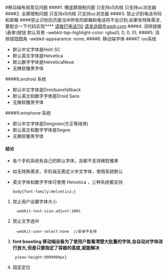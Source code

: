 #移动端布局常见问题
####1. 横竖屏限制问题
        <meta name="x5-orientation" content="portrait | landscape" />  只支持x5内核
        <meta name="screen-orientation" content="portrait">   只支持uc浏览器
####2. 全屏限制问题
        <meta name="x5-fullscreen" content="true" />   只支持x5内核
        <meta name="full-screen" content="yes">   只支持uc浏览器
####3. 禁止识别电话号码和邮箱
        <meta name="format-detection" content="telephone=no, email=no" />
####禁止识别后页面当中所有的邮箱和电话将不会识别,如果有特殊需求,要配合一下代码实现****
        <a href="tel:110">请拨打电话110</a>
        <a href="mailto:qq@.com">请发送邮件qq@.com</a>
####4. 消除链接\表单\按钮 默认背景
        -webkit-tap-highlight-color: rgba(0, 0, 0, 0);
####5. 消除按钮圆角
        -webkit-appearance: none;
####6. 移动端字体
####7. ios系统
  * 默认中文字体是Heiti SC
  * 默认英文字体是Helvetica
  * 默认数字字体是HelveticaNeue
  * 无微软雅黑字体

####8.android 系统
  * 默认中文字体是Droidsansfallback
  * 默认英文和数字字体是Droid Sans
  * 无微软雅黑字体

####9.winphone 系统
   * 默认中文字体是Dengxian(方正等线体)
   * 默认英文和数字字体是Segoe
   * 无微软雅黑字体

#### **结论**
  * 各个手机系统有自己的默认字体，且都不支持微软雅黑
  * 如无特殊需求，手机端无需定义中文字体，使用系统默认
  * 英文字体和数字字体可使用 Helvetica ，三种系统都支持

        body{font-family:Helvetica;}

1. 禁止用户设置字体大小

        -webkit-text-size-adjust:100%

2. 禁止文字选中

        -webkit-user-select:none  //安卓不支持

3. **font boosting 移动端设备为了使用户能看清楚大批量的字体,会自动对字体进行放大,但是只要指定了容器的高度,就能解决**

        p{max-height:9999999px}

4. 固定定位